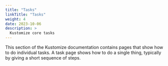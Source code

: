 ```yaml
---
title: "Tasks"
linkTitle: "Tasks"
weight: 4
date: 2023-10-06
description: >
  Kustomize core tasks
---
```


This section of the Kustomize documentation contains pages that show how to do individual tasks. A task page shows how to do a single thing, typically by giving a short sequence of steps.
